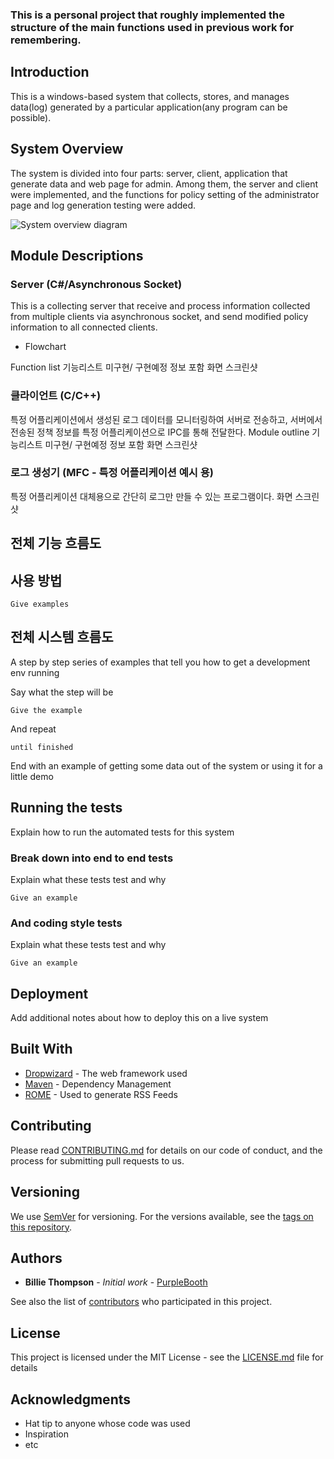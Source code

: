 ### This is a personal project that roughly implemented the structure of the main functions used in previous work for remembering.

## Introduction
This is a windows-based system that collects, stores, and manages data(log) generated by a particular application(any program can be possible).


## System Overview

The system is divided into four parts: server, client, application that generate data and web page for admin. Among them, the server and client were implemented, and the functions for policy setting of the administrator page and log generation testing were added.

![System overview diagram](https://user-images.githubusercontent.com/67772643/86521011-070d6680-be19-11ea-9d74-fad168131f28.png)


## Module Descriptions

### Server (C#/Asynchronous Socket)

This is a collecting server that receive and process information collected from multiple clients via asynchronous socket, and send modified policy information to all connected clients.

* Flowchart


Function list 기능리스트 미구현/ 구현예정 정보 포함
화면 스크린샷

### 클라이언트 (C/C++)

특정 어플리케이션에서 생성된 로그 데이터를 모니터링하여 서버로 전송하고, 서버에서 전송된 정책 정보를 특정 어플리케이션으로 IPC를 통해 전달한다.
Module outline
기능리스트 미구현/ 구현예정 정보 포함
화면 스크린샷

### 로그 생성기 (MFC - 특정 어플리케이션 예시 용)
특정 어플리케이션 대체용으로 간단히 로그만 만들 수 있는 프로그램이다.
화면 스크린샷

## 전체 기능 흐름도

## 사용 방법


```
Give examples
```

## 전체 시스템 흐름도

A step by step series of examples that tell you how to get a development env running

Say what the step will be





```
Give the example
```

And repeat

```
until finished
```

End with an example of getting some data out of the system or using it for a little demo

## Running the tests

Explain how to run the automated tests for this system

### Break down into end to end tests

Explain what these tests test and why

```
Give an example
```

### And coding style tests

Explain what these tests test and why

```
Give an example
```

## Deployment

Add additional notes about how to deploy this on a live system

## Built With

* [Dropwizard](http://www.dropwizard.io/1.0.2/docs/) - The web framework used
* [Maven](https://maven.apache.org/) - Dependency Management
* [ROME](https://rometools.github.io/rome/) - Used to generate RSS Feeds

## Contributing

Please read [CONTRIBUTING.md](https://gist.github.com/PurpleBooth/b24679402957c63ec426) for details on our code of conduct, and the process for submitting pull requests to us.

## Versioning

We use [SemVer](http://semver.org/) for versioning. For the versions available, see the [tags on this repository](https://github.com/your/project/tags). 

## Authors

* **Billie Thompson** - *Initial work* - [PurpleBooth](https://github.com/PurpleBooth)

See also the list of [contributors](https://github.com/your/project/contributors) who participated in this project.

## License

This project is licensed under the MIT License - see the [LICENSE.md](LICENSE.md) file for details

## Acknowledgments

* Hat tip to anyone whose code was used
* Inspiration
* etc

